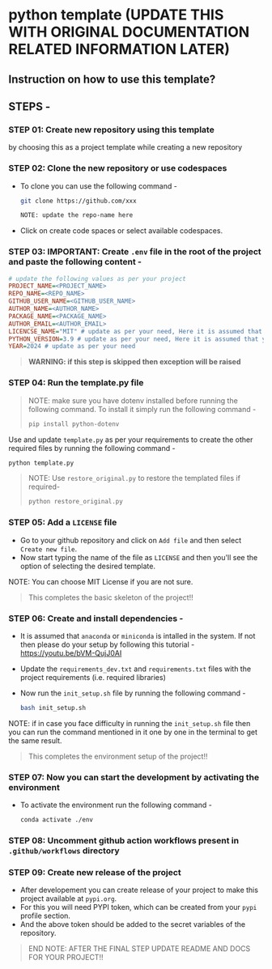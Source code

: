 # python template (UPDATE THIS WITH ORIGINAL DOCUMENTATION RELATED INFORMATION LATER)

## Instruction on how to use this template?

 

## STEPS - 

### STEP 01: Create new repository using this template 

by choosing this as a project template while creating a new repository

### STEP 02: Clone the new repository or use codespaces

- To clone you can use the following command - 
    ```bash
    git clone https://github.com/xxx
    
    NOTE: update the repo-name here

- Click on create code spaces or select available codespaces.

### STEP 03: IMPORTANT: Create `.env` file in the root of the project and paste the following content - 

```ini
# update the following values as per your project
PROJECT_NAME=<PROJECT_NAME>
REPO_NAME=<REPO_NAME>
GITHUB_USER_NAME=<GITHUB_USER_NAME>
AUTHOR_NAME=<AUTHOR_NAME>
PACKAGE_NAME=<PACKAGE_NAME>
AUTHOR_EMAIL=<AUTHOR_EMAIL>
LICENCSE_NAME="MIT" # update as per your need, Here it is assumed that you choose MIT LICENSE
PYTHON_VERSION=3.9 # update as per your need, Here it is assumed that you choose version 3.8
YEAR=2024 # update as per your need
```

> **WARNING: if this step is skipped then exception will be raised**


### STEP 04: Run the template.py file

> NOTE: make sure you have dotenv installed before running the following command. To install it simply run the following command - 
> ```bash
> pip install python-dotenv
> ```

Use and update `template.py` as per your requirements to create the other required files by running the following command - 

```bash 
python template.py
```

> NOTE: Use `restore_original.py` to restore the templated files if required- 
> ```bash
> python restore_original.py
> ```

### STEP 05: Add a `LICENSE` file

- Go to your github repository and click on `Add file` and then select `Create new file`.
- Now start typing the name of the file as `LICENSE` and then you'll see the option of selecting the desired template. 

NOTE: You can choose MIT License if you are not sure.

> This completes the basic skeleton of the project!!

### STEP 06: Create and install dependencies - 

- It is assumed that `anaconda` or `miniconda` is intalled in the system. If not then please do your setup by following this tutorial - https://youtu.be/bVM-QujJ0AI

- Update the `requirements_dev.txt` and `requirements.txt` files with the project requirements (i.e. required libraries)
- Now run the `init_setup.sh` file by running the following command - 
    ```bash
    bash init_setup.sh   
    ```
NOTE: if in case you face difficulty in running the `init_setup.sh` file then you can run the command mentioned in it one by one in the terminal to get the same result.

> This completes the environment setup of the project!!

### STEP 07: Now you can start the development by activating the environment

- To activate the environment run the following command - 
    ```bash
    conda activate ./env
    ```

### STEP 08: Uncomment github action workflows present in `.github/workflows` directory

### STEP 09: Create new release of the project

- After developement you can create release of your project to make this project available at `pypi.org`.
- For this you will need PYPI token, which can be created from your `pypi` profile section.
- And the above token should be added to the secret variables of the repository.

> END NOTE: AFTER THE FINAL STEP UPDATE README AND DOCS FOR YOUR PROJECT!!